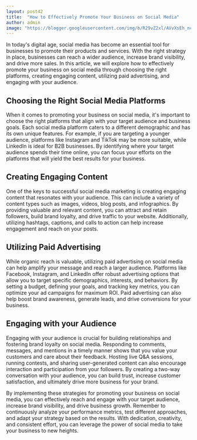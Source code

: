 ```yaml
---
layout: post42
title:  "How to Effectively Promote Your Business on Social Media"
author: admin
image: "https://blogger.googleusercontent.com/img/b/R29vZ2xl/AVvXsEh_nckdJELv9QmE2wTGPpFIwsHHVsGsWHTpPzyfFYqpy9NfiGyCv2T0LGUR8YfdrOhEjO8MYlmYshNVi429rlAFWvMqNZrjtP4TFRPvvHL1fl1n3qrWdJjoYcEHHQXNoy_byfAaC6IBRmeyFwQD16MsTHALSfcc-oNFunuRRk3baHdXyVZiqbUh_Qjq4vxS/s1600/20240512_222400.jpg"
---
```



<p>In today's digital age, social media has become an essential tool for businesses to promote their products and services. With the right strategy in place, businesses can reach a wider audience, increase brand visibility, and drive more sales. In this article, we will explore how to effectively promote your business on social media through choosing the right platforms, creating engaging content, utilizing paid advertising, and engaging with your audience.</p>
<h2>Choosing the Right Social Media Platforms</h2>
<p>When it comes to promoting your business on social media, it's important to choose the right platforms that align with your target audience and business goals. Each social media platform caters to a different demographic and has its own unique features. For example, if you are targeting a younger audience, platforms like Instagram and TikTok may be more suitable, while LinkedIn is ideal for B2B businesses. By identifying where your target audience spends their time online, you can focus your efforts on the platforms that will yield the best results for your business.</p>
<h2>Creating Engaging Content</h2>
<p>One of the keys to successful social media marketing is creating engaging content that resonates with your audience. This can include a variety of content types such as images, videos, blog posts, and infographics. By providing valuable and relevant content, you can attract and retain followers, build brand loyalty, and drive traffic to your website. Additionally, utilizing hashtags, captions, and calls to action can help increase engagement and reach on your posts.</p>
<h2>Utilizing Paid Advertising</h2>
<p>While organic reach is valuable, utilizing paid advertising on social media can help amplify your message and reach a larger audience. Platforms like Facebook, Instagram, and LinkedIn offer robust advertising options that allow you to target specific demographics, interests, and behaviors. By setting a budget, defining your goals, and tracking key metrics, you can optimize your ad campaigns for maximum ROI. Paid advertising can also help boost brand awareness, generate leads, and drive conversions for your business.</p>
<h2>Engaging with your Audience</h2>
<p>Engaging with your audience is crucial for building relationships and fostering brand loyalty on social media. Responding to comments, messages, and mentions in a timely manner shows that you value your customers and care about their feedback. Hosting live Q&amp;A sessions, running contests, and sharing user-generated content can also encourage interaction and participation from your followers. By creating a two-way conversation with your audience, you can build trust, increase customer satisfaction, and ultimately drive more business for your brand.</p>
<p>By implementing these strategies for promoting your business on social media, you can effectively reach and engage with your target audience, increase brand visibility, and drive business growth. Remember to continuously analyze your performance metrics, test different approaches, and adapt your strategy based on the results. With dedication, creativity, and consistent effort, you can leverage the power of social media to take your business to new heights.</p>


